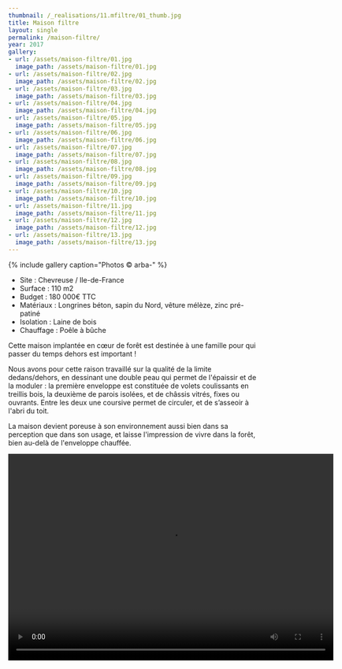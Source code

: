 ```yaml
---
thumbnail: /_realisations/11.mfiltre/01_thumb.jpg
title: Maison filtre
layout: single
permalink: /maison-filtre/
year: 2017
gallery:
- url: /assets/maison-filtre/01.jpg
  image_path: /assets/maison-filtre/01.jpg
- url: /assets/maison-filtre/02.jpg
  image_path: /assets/maison-filtre/02.jpg
- url: /assets/maison-filtre/03.jpg
  image_path: /assets/maison-filtre/03.jpg
- url: /assets/maison-filtre/04.jpg
  image_path: /assets/maison-filtre/04.jpg
- url: /assets/maison-filtre/05.jpg
  image_path: /assets/maison-filtre/05.jpg
- url: /assets/maison-filtre/06.jpg
  image_path: /assets/maison-filtre/06.jpg
- url: /assets/maison-filtre/07.jpg
  image_path: /assets/maison-filtre/07.jpg
- url: /assets/maison-filtre/08.jpg
  image_path: /assets/maison-filtre/08.jpg
- url: /assets/maison-filtre/09.jpg
  image_path: /assets/maison-filtre/09.jpg
- url: /assets/maison-filtre/10.jpg
  image_path: /assets/maison-filtre/10.jpg
- url: /assets/maison-filtre/11.jpg
  image_path: /assets/maison-filtre/11.jpg
- url: /assets/maison-filtre/12.jpg
  image_path: /assets/maison-filtre/12.jpg
- url: /assets/maison-filtre/13.jpg
  image_path: /assets/maison-filtre/13.jpg
---
```


{% include gallery caption="Photos © arba-" %}

  * Site : Chevreuse / Ile-de-France
  * Surface : 110  m2
  * Budget : 180 000€ TTC
  * Matériaux : Longrines béton, sapin du Nord, vêture mélèze, zinc pré-patiné
  * Isolation : Laine de bois
  * Chauffage : Poêle à bûche

Cette maison implantée en cœur de forêt est destinée à une famille pour qui passer du temps dehors est important !

Nous avons pour cette raison travaillé sur la qualité de la limite dedans/dehors, en dessinant une double peau qui permet de l'épaissir et de la moduler :
la première enveloppe est constituée de volets coulissants en treillis bois, la deuxième de parois isolées, et de châssis vitrés, fixes ou ouvrants. Entre les deux une coursive permet de circuler, et de s’asseoir à l'abri du toit.

La maison devient poreuse à son environnement aussi bien dans sa perception que dans son usage, et laisse l'impression de vivre dans la forêt, bien au-delà de l'enveloppe chauffée.

<video width="660" height="420" controls="controls">
  <source src="/arba.pro/assets/maison-filtre/660x420.mp4" type="video/mp4">
</video>
